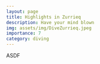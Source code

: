 ```yaml
---
layout: page
title: Highlights in Zurrieq
description: Have your mind blown
img: assets/img/DiveZurrieq.jpeg
importance: 7
category: diving
---
```


ASDF
